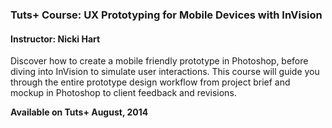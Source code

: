 ### Tuts+ Course: UX Prototyping for Mobile Devices with InVision
#### Instructor: Nicki Hart

Discover how to create a mobile friendly prototype in Photoshop, before diving into InVision to simulate user interactions. This course will guide you through the entire prototype design workflow from project brief and mockup in Photoshop to client feedback and revisions.   

**Available on Tuts+ August, 2014**
